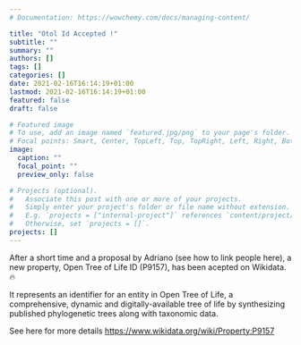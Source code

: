 ```yaml
---
# Documentation: https://wowchemy.com/docs/managing-content/

title: "Otol Id Accepted !"
subtitle: ""
summary: ""
authors: []
tags: []
categories: []
date: 2021-02-16T16:14:19+01:00
lastmod: 2021-02-16T16:14:19+01:00
featured: false
draft: false

# Featured image
# To use, add an image named `featured.jpg/png` to your page's folder.
# Focal points: Smart, Center, TopLeft, Top, TopRight, Left, Right, BottomLeft, Bottom, BottomRight.
image:
  caption: ""
  focal_point: ""
  preview_only: false

# Projects (optional).
#   Associate this post with one or more of your projects.
#   Simply enter your project's folder or file name without extension.
#   E.g. `projects = ["internal-project"]` references `content/project/deep-learning/index.md`.
#   Otherwise, set `projects = []`.
projects: []
---
```



After a short time and a proposal by Adriano (see how to link people here), a new property, Open Tree of Life ID (P9157), has been acepted on Wikidata. 🔥

<!--more-->

It represents an identifier for an entity in Open Tree of Life, a comprehensive, dynamic and digitally-available tree of life by synthesizing published phylogenetic trees along with taxonomic data. 

See here for more details https://www.wikidata.org/wiki/Property:P9157